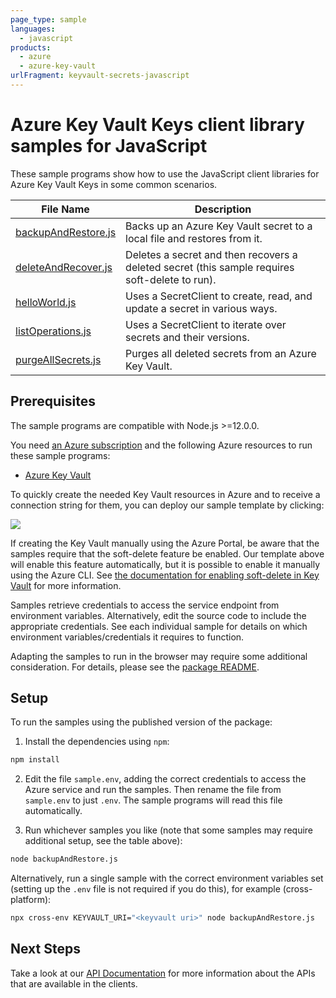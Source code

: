 ```yaml
---
page_type: sample
languages:
  - javascript
products:
  - azure
  - azure-key-vault
urlFragment: keyvault-secrets-javascript
---
```


# Azure Key Vault Keys client library samples for JavaScript

These sample programs show how to use the JavaScript client libraries for Azure Key Vault Keys in some common scenarios.

| **File Name**                           | **Description**                                                                                |
| --------------------------------------- | ---------------------------------------------------------------------------------------------- |
| [backupAndRestore.js][backupandrestore] | Backs up an Azure Key Vault secret to a local file and restores from it.                       |
| [deleteAndRecover.js][deleteandrecover] | Deletes a secret and then recovers a deleted secret (this sample requires soft-delete to run). |
| [helloWorld.js][helloworld]             | Uses a SecretClient to create, read, and update a secret in various ways.                      |
| [listOperations.js][listoperations]     | Uses a SecretClient to iterate over secrets and their versions.                                |
| [purgeAllSecrets.js][purgeallsecrets]   | Purges all deleted secrets from an Azure Key Vault.                                            |

## Prerequisites

The sample programs are compatible with Node.js >=12.0.0.

You need [an Azure subscription][freesub] and the following Azure resources to run these sample programs:

- [Azure Key Vault][createinstance_azurekeyvault]

To quickly create the needed Key Vault resources in Azure and to receive a connection string for them, you can deploy our sample template by clicking:

[![](http://azuredeploy.net/deploybutton.png)](https://portal.azure.com/#create/Microsoft.Template/uri/https%3A%2F%2Fraw.githubusercontent.com%2FAzure%2Fazure-sdk-for-js%2Fmaster%2Fsdk%2Fkeyvault%2Ftest-resources.json)

If creating the Key Vault manually using the Azure Portal, be aware that the samples require that the soft-delete feature be enabled. Our template above will enable this feature automatically, but it is possible to enable it manually using the Azure CLI. See [the documentation for enabling soft-delete in Key Vault](https://docs.microsoft.com/azure/key-vault/key-vault-soft-delete-cli) for more information.

Samples retrieve credentials to access the service endpoint from environment variables. Alternatively, edit the source code to include the appropriate credentials. See each individual sample for details on which environment variables/credentials it requires to function.

Adapting the samples to run in the browser may require some additional consideration. For details, please see the [package README][package].

## Setup

To run the samples using the published version of the package:

1. Install the dependencies using `npm`:

```bash
npm install
```

2. Edit the file `sample.env`, adding the correct credentials to access the Azure service and run the samples. Then rename the file from `sample.env` to just `.env`. The sample programs will read this file automatically.

3. Run whichever samples you like (note that some samples may require additional setup, see the table above):

```bash
node backupAndRestore.js
```

Alternatively, run a single sample with the correct environment variables set (setting up the `.env` file is not required if you do this), for example (cross-platform):

```bash
npx cross-env KEYVAULT_URI="<keyvault uri>" node backupAndRestore.js
```

## Next Steps

Take a look at our [API Documentation][apiref] for more information about the APIs that are available in the clients.

[backupandrestore]: https://github.com/Azure/azure-sdk-for-js/blob/master/sdk/keyvault/keyvault-secrets/samples/v4/javascript/backupAndRestore.js
[deleteandrecover]: https://github.com/Azure/azure-sdk-for-js/blob/master/sdk/keyvault/keyvault-secrets/samples/v4/javascript/deleteAndRecover.js
[helloworld]: https://github.com/Azure/azure-sdk-for-js/blob/master/sdk/keyvault/keyvault-secrets/samples/v4/javascript/helloWorld.js
[listoperations]: https://github.com/Azure/azure-sdk-for-js/blob/master/sdk/keyvault/keyvault-secrets/samples/v4/javascript/listOperations.js
[purgeallsecrets]: https://github.com/Azure/azure-sdk-for-js/blob/master/sdk/keyvault/keyvault-secrets/samples/v4/javascript/purgeAllSecrets.js
[apiref]: https://docs.microsoft.com/javascript/api/@azure/keyvault-secrets
[freesub]: https://azure.microsoft.com/free/
[createinstance_azurekeyvault]: https://docs.microsoft.com/azure/key-vault/quick-create-portal
[package]: https://github.com/Azure/azure-sdk-for-js/tree/master/sdk/keyvault/keyvault-secrets/README.md
